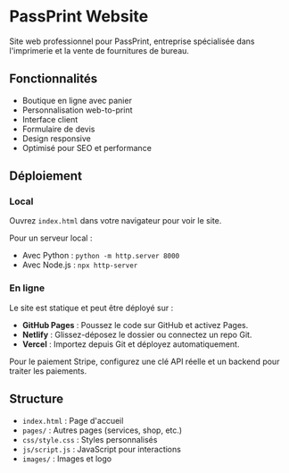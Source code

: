 # PassPrint Website

Site web professionnel pour PassPrint, entreprise spécialisée dans l'imprimerie et la vente de fournitures de bureau.

## Fonctionnalités

- Boutique en ligne avec panier
- Personnalisation web-to-print
- Interface client
- Formulaire de devis
- Design responsive
- Optimisé pour SEO et performance

## Déploiement

### Local

Ouvrez `index.html` dans votre navigateur pour voir le site.

Pour un serveur local :
- Avec Python : `python -m http.server 8000`
- Avec Node.js : `npx http-server`

### En ligne

Le site est statique et peut être déployé sur :

- **GitHub Pages** : Poussez le code sur GitHub et activez Pages.
- **Netlify** : Glissez-déposez le dossier ou connectez un repo Git.
- **Vercel** : Importez depuis Git et déployez automatiquement.

Pour le paiement Stripe, configurez une clé API réelle et un backend pour traiter les paiements.

## Structure

- `index.html` : Page d'accueil
- `pages/` : Autres pages (services, shop, etc.)
- `css/style.css` : Styles personnalisés
- `js/script.js` : JavaScript pour interactions
- `images/` : Images et logo